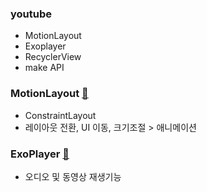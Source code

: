 ### youtube
+ MotionLayout
+ Exoplayer
+ RecyclerView
+ make API

### MotionLayout [📌](https://developer.android.com/training/constraint-layout/motionlayout/examples?hl=ko)
+ ConstraintLayout
+ 레이아웃 전환, UI 이동, 크기조절 > 애니메이션

### ExoPlayer [📌](https://exoplayer.dev/hello-world.html)
+ 오디오 및 동영상 재생기능
